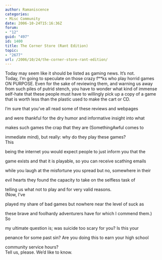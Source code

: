 ```yaml
---
author: Ramaniscence
categories:
- Misc Community
date: 2006-10-24T15:16:36Z
forum:
- "12"
guid: "497"
id: 1400
title: The Corner Store (Rant Edition)
topic:
- "2677"
url: /2006/10/24/the-corner-store-rant-edition/
---
```


Today may seem like it should be listed as gaming news. It&#8217;s not.  
Today, I&#8217;m going to speculate on those crazy f**ks who play horrid games ON PURPOSE. Even for the sake of reviewing them, and warning us away from such piles of putrid stench, you have to wonder what kind of immense self-hate that these people must have to willingly pick up a copy of a game that is worth less than the plastic used to make the cart or CD.
  
I&#8217;m sure that you&#8217;ve all read some of these reviews and webpages
  
and were thankful for the dry humor and informative insight into what
  
makes such games the crap that they are (SomethingAwful comes to
  
immediate mind), but really: why do they play these games?  
This
  
being the internet you would expect people to just inform you that the
  
game exists and that it is playable, so you can receive scathing emails
  
while you laugh at the misfortune you spread but no, somewhere in their
  
evil hearts they found the capacity to take on the selfless task of
  
telling us what not to play and for very valid reasons.  
(Now, I&#8217;ve
  
played my share of bad games but nowhere near the level of suck as
  
these brave and foolhardy adventurers have for which I commend them.)  
So
  
my ultimate question is; was suicide too scary for you? Is this your
  
penance for some past sin? Are you doing this to earn your high school
  
community service hours?  
Tell us, please. We&#8217;d like to know.